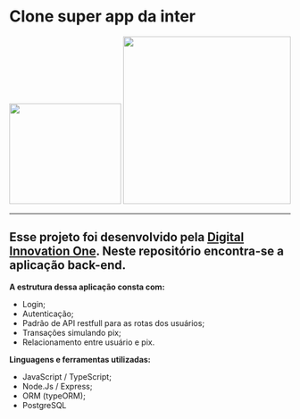 # Clone super app da inter
<div display=flex, align=center>
<img src='https://encrypted-tbn0.gstatic.com/images?q=tbn:ANd9GcT3Nn_tSXlHxAQjz529pw6GDTE6ExJPtUVaUQ&usqp=CAU' width='200', height='180'/>
<img src='https://hermes.digitalinnovation.one/site/images/cover_dio.jpg' width='300' />
</div>

***

## Esse projeto foi desenvolvido pela [Digital Innovation One](https://digitalinnovation.one/). Neste repositório encontra-se a aplicação back-end.

**A estrutura dessa aplicação consta com:**
- Login;
- Autenticação;
- Padrão de API restfull para as rotas dos usuários;
- Transações simulando pix;
- Relacionamento entre usuário e pix.

**Linguagens e ferramentas utilizadas:**
* JavaScript / TypeScript;
* Node.Js / Express;
* ORM (typeORM);
* PostgreSQL
